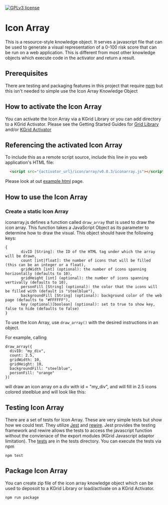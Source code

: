 [![GPLv3 license](https://img.shields.io/badge/License-GPLv3-blue.svg)](http://perso.crans.org/besson/LICENSE.html)

# Icon Array
This is a resource-style knowledge object. It serves a javascript file that can be used to generate
a visual representation of a 0-100 risk score that can be run on a web application. This is different
from most other knowledge objects which execute code in the activator and return a result.

## Prerequisites
There are testing and packaging features in this project that require
[npm](https://www.npmjs.com/get-npm) but this isn't needed to simple use the Icon Array Knowledge Object

## How to activate the Icon Array
You can activate the Icon Array via a KGrid Library or you can add directory to a KGrid Activator.
Please see the Getting Started Guides for [Grid Library](http://kgrid.org/kgrid-library/) and/or
[KGrid Activator](http://kgrid.org/kgrid-activator/)

## Referencing the activated Icon Array
To include this as a remote script source, include this line in you web application's HTML file:
```HTML
  <script src="{activator_url}/icon/array/v0.0.3/iconarray.js"></script>
```
Please look at out [example html](examples/example.html) page.

## How to use the Icon Array


### Create a static Icon Array
iconarray.js defines a function called `draw_array` that is used to draw the icon array. This function takes a JavaScript Object as its parameter to determine how to draw the visual. This object should have the following keys:
```
{
       divID [String]: the ID of the HTML tag under which the array will be drawn,
       count [int|float]: the number of icons that will be filled (this can be an integer or a float),
       gridWidth [int] (optional): the number of icons spanning horizontally (defaults to 10),
       gridHeight [int] (optional): the number of icons spanning vertivally (defaults to 10),
       personFill [String] (optional): the color that the icons will be filled with (default is "steelblue"),
       backgroundFill [String] (optional): background color of the web page (defaults to "#FFFFFF"),
       key (optional)[boolean] (optional): set to true to show key, false to hide (defaults to false)
}
```

To use the Icon Array, use `draw_array()` with the desired instructions in an object.

For example, calling
```
draw_array({
  divID: "my_div",
  count: 2.5,
  gridWidth: 10,
  gridHeight: 10,
  backgroundFill: "steelblue",
  personFill: "orange"
})
```
will draw an icon array on a div with id = "my_div", and will fill in 2.5 icons colored steelblue and will look like this:

## Testing Icon Array
There are a set of tests for Icon Array.  These are very simple tests but show how we could test.  They utilize [Jest](https://jestjs.io/) and
[rewire](https://github.com/jhnns/rewire).  Jest provides the testing framework and rewire allows the tests to access the javascript function without the
convienace of the export modules (KGrid Javascript adaptor limitation).  The [tests](tests) are in the tests directory.  You can execute the tests via npm

```
npm test
```

## Package Icon Array

You can create zip file of the icon array knowledge object which can be used to deposoit to a KGrid
Library or load/activate on a KGrid Activator.

```
npm run package
```
